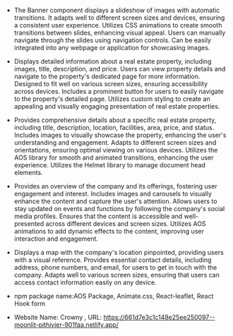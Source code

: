 -  The Banner component displays a slideshow of images with automatic transitions. It adapts well to different screen sizes and devices, ensuring a consistent user experience. Utilizes CSS animations to create smooth transitions between slides, enhancing visual appeal.  Users can manually navigate through the slides using navigation controls. Can be easily integrated into any webpage or application for showcasing images.

-   Displays detailed information about a real estate property, including images, title, description, and price.  Users can view property details and navigate to the property's dedicated page for more information. Designed to fit well on various screen sizes, ensuring accessibility across devices. Includes a prominent button for users to easily navigate to the property's detailed page. Utilizes custom styling to create an appealing and visually engaging presentation of real estate properties.

-   Provides comprehensive details about a specific real estate property, including title, description, location, facilities, area, price, and status. Includes images to visually showcase the property, enhancing the user's understanding and engagement. Adapts to different screen sizes and orientations, ensuring optimal viewing on various devices.  Utilizes the AOS library for smooth and animated transitions, enhancing the user experience.  Utilizes the Helmet library to manage document head elements.

-    Provides an overview of the company and its offerings, fostering user engagement and interest.  Includes images and carousels to visually enhance the content and capture the user's attention. Allows users to stay updated on events and functions by following the company's social media profiles. Ensures that the content is accessible and well-presented across different devices and screen sizes. Utilizes AOS animations to add dynamic effects to the content, improving user interaction and engagement.

-    Displays a map with the company's location pinpointed, providing users with a visual reference. Provides essential contact details, including address, phone numbers, and email, for users to get in touch with the company. Adapts well to various screen sizes, ensuring that users can access contact information easily on any device. 

 -    npm package name:AOS Package, Animate.css, React-leaflet, React Hook form

-    Website Name: Crowny , URL: https://661d7e3c1c148e25ee250097--moonlit-pithivier-901faa.netlify.app/





